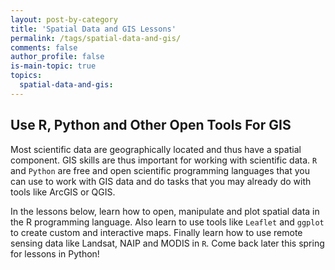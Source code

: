 ```yaml
---
layout: post-by-category
title: 'Spatial Data and GIS Lessons'
permalink: /tags/spatial-data-and-gis/
comments: false
author_profile: false
is-main-topic: true
topics:
  spatial-data-and-gis:
---
```


<div class='tag-landing-intro notice--success' markdown="1">

## Use R, Python and Other Open Tools For GIS

Most scientific data are geographically located and thus have a spatial component.
GIS skills are thus important for working with scientific data. `R` and `Python` are
free and open scientific programming languages that you can use to work with GIS
data and do tasks that you may already do with tools like ArcGIS or QGIS.

In the lessons below, learn how to open, manipulate and plot spatial data in the
R programming language. Also learn to use tools like `Leaflet` and `ggplot` to create
custom and interactive maps. Finally learn how to use remote sensing data like
Landsat, NAIP and MODIS in `R`. Come back later this spring for lessons in Python!

</div>
